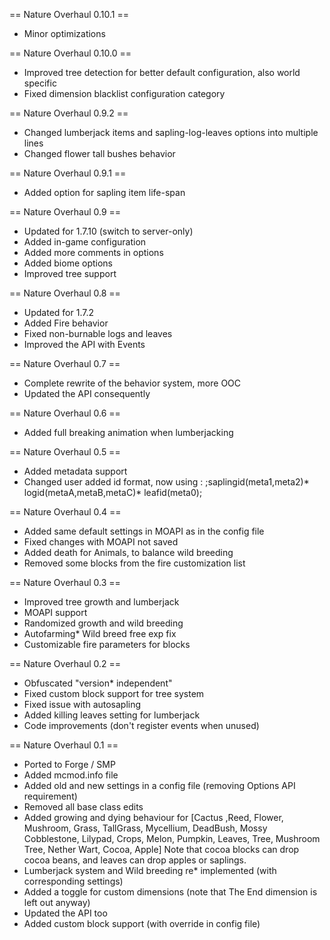 == Nature Overhaul 0.10.1 ==
* Minor optimizations

== Nature Overhaul 0.10.0 ==
* Improved tree detection for better default configuration, also world specific
* Fixed dimension blacklist configuration category

== Nature Overhaul 0.9.2 ==
* Changed lumberjack items and sapling-log-leaves options into multiple lines
* Changed flower tall bushes behavior

== Nature Overhaul 0.9.1 ==
* Added option for sapling item life-span

== Nature Overhaul 0.9 ==
* Updated for 1.7.10 (switch to server-only)
* Added in-game configuration
* Added more comments in options
* Added biome options
* Improved tree support

== Nature Overhaul 0.8 ==
* Updated for 1.7.2
* Added Fire behavior
* Fixed non-burnable logs and leaves
* Improved the API with Events

== Nature Overhaul 0.7 ==
* Complete rewrite of the behavior system, more OOC
* Updated the API consequently

== Nature Overhaul 0.6 ==
* Added full breaking animation when lumberjacking

== Nature Overhaul 0.5 ==
* Added metadata support
* Changed user added id format, now using : ;saplingid(meta1,meta2)* logid(metaA,metaB,metaC)* leafid(meta0);

== Nature Overhaul 0.4 ==
* Added same default settings in MOAPI as in the config file
* Fixed changes with MOAPI not saved
* Added death for Animals, to balance wild breeding
* Removed some blocks from the fire customization list

== Nature Overhaul 0.3 ==
* Improved tree growth and lumberjack
* MOAPI support
* Randomized growth and wild breeding
* Autofarming* Wild breed free exp fix
* Customizable fire parameters for blocks

== Nature Overhaul 0.2 ==
* Obfuscated "version* independent"
* Fixed custom block support for tree system
* Fixed issue with autosapling
* Added killing leaves setting for lumberjack
* Code improvements (don't register events when unused)

== Nature Overhaul 0.1 ==
* Ported to Forge / SMP
* Added mcmod.info file
* Added old and new settings in a config file (removing Options API requirement)
* Removed all base class edits
* Added growing and dying behaviour for [Cactus ,Reed, Flower, Mushroom, Grass, TallGrass, Mycellium, DeadBush, Mossy Cobblestone, Lilypad, Crops, Melon, Pumpkin, Leaves, Tree, Mushroom Tree, Nether Wart, Cocoa, Apple]
Note that cocoa blocks can drop cocoa beans, and leaves can drop apples or saplings.
* Lumberjack system and Wild breeding re* implemented (with corresponding settings)
* Added a toggle for custom dimensions (note that The End dimension is left out anyway)
* Updated the API too
* Added custom block support (with override in config file)